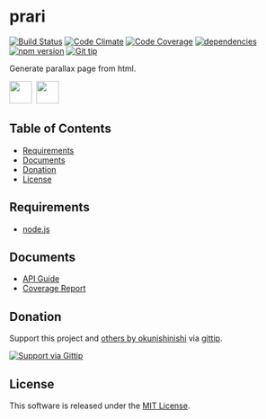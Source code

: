 prari
======
<!-- Badge start -->

[![Build Status][my_travis_badge_url]][my_travis_url]
[![Code Climate][my_codeclimate_badge_url]][my_codeclimate_url]
[![Code Coverage][my_codeclimate_coverage_badge_url]][my_codeclimate_url]
[![dependencies][my_gemnasium_badge_url]][my_gemnasium_url]
[![npm version][my_npm_budge_url]][my_npm_url]
[![Git tip][my_gittip_budge_url]][my_gittip_url]

<!-- Badge end -->

Generate parallax page from html.


<!-- Banner start -->

<a href="https://github.com/tick-tack/apeman"><img style="height:40px;" src="https://raw.githubusercontent.com/tick-tack/apeman/master/doc/images/apeman.png" height="40"></a>&nbsp;
<a href="http://nodejs.org/"><img style="height:40px;" src="http://nodejs.org/images/logos/nodejs-dark.png" height="40"></a>&nbsp;

<!-- Banner end -->

Table of Contents
-----
- [Requirements](#02-requirements)
- [Documents](#04-documents)
- [Donation](#10-donation)
- [License](#11-license)




<a name="02-requirements"></a>
Requirements
------

+ [node.js][nodejs_url]


<a name="04-documents"></a>
Documents
------
+ [API Guide][my_apiguide_url]
+ [Coverage Report][my_coverage_report_url]


<a name="10-donation"></a>
Donation
------

Support this project and [others by okunishinishi][my_gittip_url] via [gittip][my_gittip_url].

[<img src="https://rawgithub.com/twolfson/gittip-badge/0.2.0/dist/gittip.png" alt="Support via Gittip"/>][my_gittip_url]


<a name="11-license"></a>
License
-------
This software is released under the [MIT License][my_license_url].




<!-- Links start -->

[nodejs_url]: http://nodejs.org/
[my_license_url]: http://raw.github.com/okunishinishi/parari/master/LICENSE
[my_travis_url]: http://travis-ci.org/okunishinishi/parari
[my_travis_badge_url]: http://img.shields.io/travis/okunishinishi/parari.svg?style=flat
[my_codeclimate_url]: http://codeclimate.com/github/okunishinishi/parari
[my_codeclimate_badge_url]: http://img.shields.io/codeclimate/github/okunishinishi/parari.svg?style=flat
[my_codeclimate_coverage_badge_url]: http://img.shields.io/codeclimate/coverage/github/okunishinishi/parari.svg?style=flat
[my_apiguide_url]: http://okunishinishi.github.io/parari/apiguide/
[my_coverage_report_url]: http://okunishinishi.github.io/parari/coverage/lcov-report/
[my_gittip_url]: http://www.gittip.com/okunishinishi/
[my_gittip_budge_url]: http://img.shields.io/gittip/okunishinishi.svg?style=flat
[my_npm_url]: http://www.npmjs.org/package/parari
[my_npm_budge_url]: http://img.shields.io/npm/v/parari.svg?style=flat
[my_tag_url]: http://github.com/okunishinishi/parari/releases/tag/v1.0.6
[my_tag_badge_url]: http://img.shields.io/github/tag/okunishinishi/parari.svg?style=flat
[my_gemnasium_url]: http://gemnasium.com/okunishinishi/parari
[my_gemnasium_badge_url]: http://img.shields.io/gemnasium/okunishinishi/parari.svg?style=flat

<!-- Links end-->